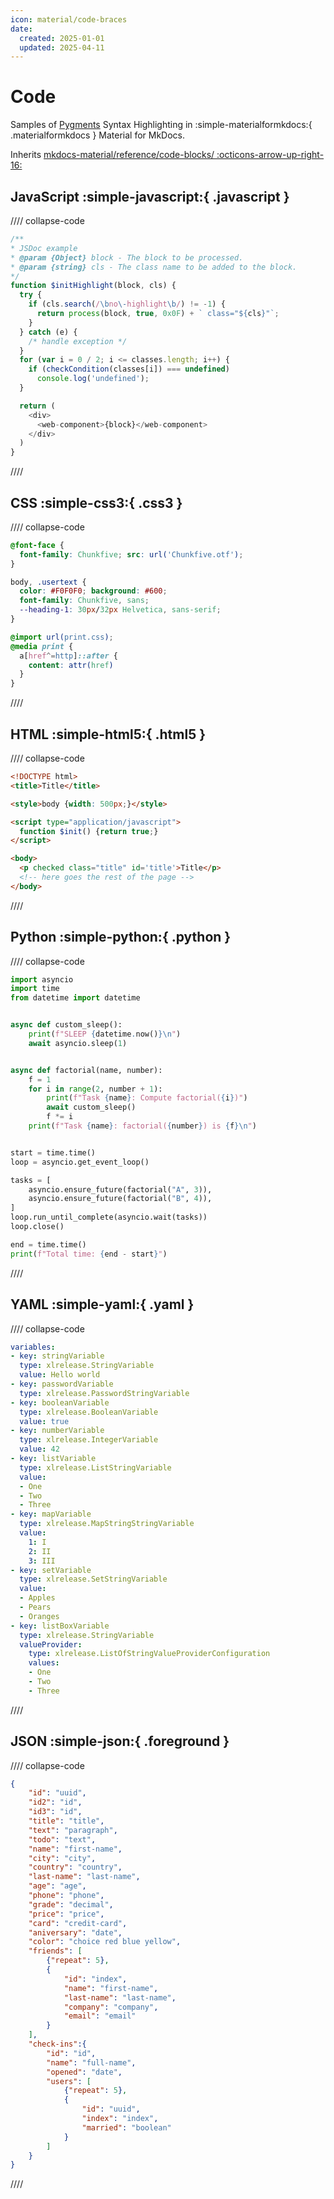```yaml
---
icon: material/code-braces
date:
  created: 2025-01-01
  updated: 2025-04-11
---
```


# Code

Samples of [Pygments](https://pygments.org/) Syntax Highlighting in :simple-materialformkdocs:{ .materialformkdocs } Material for MkDocs.

Inherits [mkdocs-material/reference/code-blocks/ :octicons-arrow-up-right-16:](https://squidfunk.github.io/mkdocs-material/reference/code-blocks/)

<!-- more -->

## JavaScript :simple-javascript:{ .javascript }

//// collapse-code

``` js title="JS"
/**
* JSDoc example
* @param {Object} block - The block to be processed.
* @param {string} cls - The class name to be added to the block.
*/
function $initHighlight(block, cls) {
  try {
    if (cls.search(/\bno\-highlight\b/) != -1) {
      return process(block, true, 0x0F) + ` class="${cls}"`;
    }
  } catch (e) {
    /* handle exception */
  }
  for (var i = 0 / 2; i <= classes.length; i++) {
    if (checkCondition(classes[i]) === undefined)
      console.log('undefined');
  }

  return (
    <div>
      <web-component>{block}</web-component>
    </div>
  )
}
```

////

## CSS :simple-css3:{ .css3 }

//// collapse-code

``` css title="CSS"
@font-face {
  font-family: Chunkfive; src: url('Chunkfive.otf');
}

body, .usertext {
  color: #F0F0F0; background: #600;
  font-family: Chunkfive, sans;
  --heading-1: 30px/32px Helvetica, sans-serif;
}

@import url(print.css);
@media print {
  a[href^=http]::after {
    content: attr(href)
  }
}
```

////

## HTML :simple-html5:{ .html5 }

//// collapse-code

``` html title="HTML"
<!DOCTYPE html>
<title>Title</title>

<style>body {width: 500px;}</style>

<script type="application/javascript">
  function $init() {return true;}
</script>

<body>
  <p checked class="title" id='title'>Title</p>
  <!-- here goes the rest of the page -->
</body>
```

////

## Python :simple-python:{ .python }

//// collapse-code

``` python title="Python"
import asyncio
import time
from datetime import datetime


async def custom_sleep():
    print(f"SLEEP {datetime.now()}\n")
    await asyncio.sleep(1)


async def factorial(name, number):
    f = 1
    for i in range(2, number + 1):
        print(f"Task {name}: Compute factorial({i})")
        await custom_sleep()
        f *= i
    print(f"Task {name}: factorial({number}) is {f}\n")


start = time.time()
loop = asyncio.get_event_loop()

tasks = [
    asyncio.ensure_future(factorial("A", 3)),
    asyncio.ensure_future(factorial("B", 4)),
]
loop.run_until_complete(asyncio.wait(tasks))
loop.close()

end = time.time()
print(f"Total time: {end - start}")
```

////

## YAML :simple-yaml:{ .yaml }

//// collapse-code

```yaml title="YAML"
variables:
- key: stringVariable
  type: xlrelease.StringVariable
  value: Hello world
- key: passwordVariable
  type: xlrelease.PasswordStringVariable
- key: booleanVariable
  type: xlrelease.BooleanVariable
  value: true
- key: numberVariable
  type: xlrelease.IntegerVariable
  value: 42
- key: listVariable
  type: xlrelease.ListStringVariable
  value:
  - One
  - Two
  - Three
- key: mapVariable
  type: xlrelease.MapStringStringVariable
  value:
    1: I
    2: II
    3: III
- key: setVariable
  type: xlrelease.SetStringVariable
  value:
  - Apples
  - Pears
  - Oranges
- key: listBoxVariable
  type: xlrelease.StringVariable
  valueProvider:
    type: xlrelease.ListOfStringValueProviderConfiguration
    values:
    - One
    - Two
    - Three
```

////

## JSON :simple-json:{ .foreground }

//// collapse-code

```json title="JSON"
{
    "id": "uuid",
    "id2": "id",
    "id3": "id",
    "title": "title",
    "text": "paragraph",
    "todo": "text",
    "name": "first-name",
    "city": "city",
    "country": "country",
    "last-name": "last-name",
    "age": "age",
    "phone": "phone",
    "grade": "decimal",
    "price": "price",
    "card": "credit-card",
    "aniversary": "date",
    "color": "choice red blue yellow",
    "friends": [
        {"repeat": 5},
        {
            "id": "index",
            "name": "first-name",
            "last-name": "last-name",
            "company": "company",
            "email": "email"
        }
    ],
    "check-ins":{
        "id": "id",
        "name": "full-name",
        "opened": "date",
        "users": [
            {"repeat": 5},
            {
                "id": "uuid",
                "index": "index",
                "married": "boolean"
            }
        ]
    }
}
```

////
